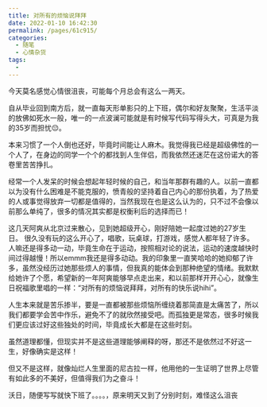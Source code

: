 ```yaml
---
title: 对所有的烦恼说拜拜
date: 2022-01-10 16:42:30
permalink: /pages/61c915/
categories:
  - 随笔
  - 心情杂货
tags:
  - 
---
```


今天莫名感觉心情很沮丧，可能每个月总会有这么一两天。

自从毕业回到南方后，就一直每天形单影只的上下班，偶尔和好友聚聚，生活平淡的放佛如死水一般，唯一的一点波澜可能就是有时候写代码写得头大，可真是为我的35岁而担忧😔。

本来习惯了一个人倒也还好，毕竟时间能让人麻木。我觉得我已经是超级佛性的一个人了，在身边的同学一个个的都找到人生伴侣，而我依然还迷茫在这份诺大的答卷里苦苦挣扎。

经常一个人发呆的时候会想起年轻时候的自己，和当年那群有趣的人。以前一直都以为没有什么困难是不能克服的，愤青般的坚持着自己内心的那份执着，为了热爱的人或事觉得放弃一切都是值得的，当然我现在也是这么认为的，只不过不会像以前那么单纯了，很多的情况其实都是权衡利后的选择而已！

这几天阿爽从北京过来散心，见到她超级开心，刚好陪她一起度过她的27岁生日。
很久没有玩的这么开心了，唱歌，玩桌球，打游戏，感觉人都年轻了许多。人嘛还是得多动一动，毕竟生命在于运动，按照相对论的说法，运动的速度越快时间过得越慢！所以emmm我还是得多动动。我的印象里一直笑哈哈的她抑郁了许多，虽然没经历过她那些烦人的事情，但我真的能体会到那种绝望的情绪。我默默给她许了个愿，希望新的一年阿爽能够早点走出来，和以前那样开开心心，就像生日祝福歌里唱的一样：“对所有的烦恼说拜拜，对所有的快乐说hihi”。

人生本来就是苦乐掺半，要是一直都被那些烦恼所缠绕着那简直是太痛苦了，所以我们都要学会苦中作乐，避免不了的就欣然接受吧。而孤独更是常态，很多时候我们更应该过好这些独处的时间，毕竟成长大都是在这些时刻。

虽然道理都懂，但现实并不是这些道理能够阐释的呀，那还不是依然过不好这一生，好像确实是这样！

但又不是这样，就像灿烂人生里面的尼古拉一样，他用他的一生证明了世界上尽管有如此多的不美好，但值得我们为之奋斗！

沃日，随便写写就快下班了。。。。，原来明天又到了分别时刻，难怪这么沮丧

 <comment/> 
